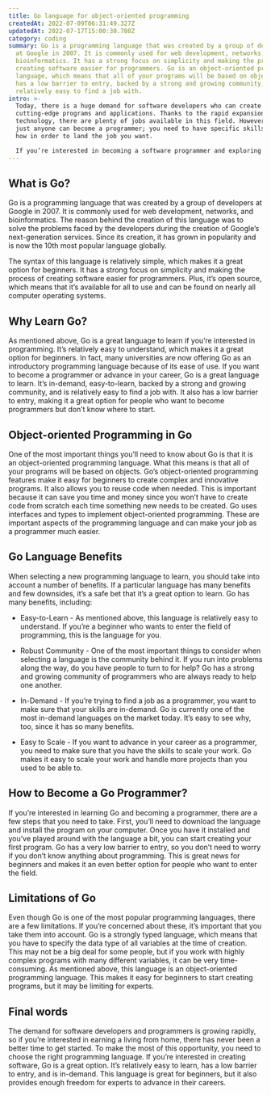 ```yaml
---
title: Go language for object-oriented programming
createdAt: 2022-07-09T06:31:49.327Z
updatedAt: 2022-07-17T15:00:30.780Z
category: coding
summary: Go is a programming language that was created by a group of developers
  at Google in 2007. It is commonly used for web development, networks, and
  bioinformatics. It has a strong focus on simplicity and making the process of
  creating software easier for programmers. Go is an object-oriented programming
  language, which means that all of your programs will be based on objects. Go
  has a low barrier to entry, backed by a strong and growing community, and is
  relatively easy to find a job with.
intro: >-
  Today, there is a huge demand for software developers who can create
  cutting-edge programs and applications. Thanks to the rapid expansion of
  technology, there are plenty of jobs available in this field. However, not
  just anyone can become a programmer; you need to have specific skills and know
  how in order to land the job you want. 

  If you’re interested in becoming a software programmer and exploring new career opportunities, it’s important that you choose the right programming language from the get-go. The demand for skilled programmers is growing rapidly, so by choosing the right programming language now, you can set yourself up for success later on. Read on to learn more about Go programming and its potential as an object-oriented programming language.
---
```


## What is Go?

Go is a programming language that was created by a group of developers at Google in 2007. It is commonly used for web development, networks, and bioinformatics. The reason behind the creation of this language was to solve the problems faced by the developers during the creation of Google’s next-generation services. Since its creation, it has grown in popularity and is now the 10th most popular language globally.

The syntax of this language is relatively simple, which makes it a great option for beginners. It has a strong focus on simplicity and making the process of creating software easier for programmers. Plus, it’s open source, which means that it’s available for all to use and can be found on nearly all computer operating systems.

## Why Learn Go?

As mentioned above, Go is a great language to learn if you’re interested in programming. It’s relatively easy to understand, which makes it a great option for beginners. In fact, many universities are now offering Go as an introductory programming language because of its ease of use.
If you want to become a programmer or advance in your career, Go is a great language to learn. It’s in-demand, easy-to-learn, backed by a strong and growing community, and is relatively easy to find a job with. It also has a low barrier to entry, making it a great option for people who want to become programmers but don’t know where to start.

## Object-oriented Programming in Go

One of the most important things you’ll need to know about Go is that it is an object-oriented programming language. What this means is that all of your programs will be based on objects.
Go’s object-oriented programming features make it easy for beginners to create complex and innovative programs. It also allows you to reuse code when needed. This is important because it can save you time and money since you won’t have to create code from scratch each time something new needs to be created.
Go uses interfaces and types to implement object-oriented programming. These are important aspects of the programming language and can make your job as a programmer much easier.

## Go Language Benefits

When selecting a new programming language to learn, you should take into account a number of benefits. If a particular language has many benefits and few downsides, it’s a safe bet that it’s a great option to learn.
Go has many benefits, including:

- Easy-to-Learn - As mentioned above, this language is relatively easy to understand. If you’re a beginner who wants to enter the field of programming, this is the language for you.

- Robust Community - One of the most important things to consider when selecting a language is the community behind it. If you run into problems along the way, do you have people to turn to for help? Go has a strong and growing community of programmers who are always ready to help one another.

- In-Demand - If you’re trying to find a job as a programmer, you want to make sure that your skills are in-demand. Go is currently one of the most in-demand languages on the market today. It’s easy to see why, too, since it has so many benefits.

- Easy to Scale - If you want to advance in your career as a programmer, you need to make sure that you have the skills to scale your work. Go makes it easy to scale your work and handle more projects than you used to be able to.

## How to Become a Go Programmer?

If you’re interested in learning Go and becoming a programmer, there are a few steps that you need to take. First, you’ll need to download the language and install the program on your computer. Once you have it installed and you’ve played around with the language a bit, you can start creating your first program.
Go has a very low barrier to entry, so you don’t need to worry if you don’t know anything about programming. This is great news for beginners and makes it an even better option for people who want to enter the field.

## Limitations of Go

Even though Go is one of the most popular programming languages, there are a few limitations. If you’re concerned about these, it’s important that you take them into account.
Go is a strongly typed language, which means that you have to specify the data type of all variables at the time of creation. This may not be a big deal for some people, but if you work with highly complex programs with many different variables, it can be very time-consuming.
As mentioned above, this language is an object-oriented programming language. This makes it easy for beginners to start creating programs, but it may be limiting for experts.

## Final words

The demand for software developers and programmers is growing rapidly, so if you’re interested in earning a living from home, there has never been a better time to get started. To make the most of this opportunity, you need to choose the right programming language.
If you’re interested in creating software, Go is a great option. It’s relatively easy to learn, has a low barrier to entry, and is in-demand. This language is great for beginners, but it also provides enough freedom for experts to advance in their careers.
